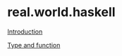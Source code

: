 real.world.haskell
=================

[Introduction](https://github.com/chacoal/real.worl.haskell/ch01)

[Type and function](https://github.com/chacoal/real.worl.haskell/ch02)
